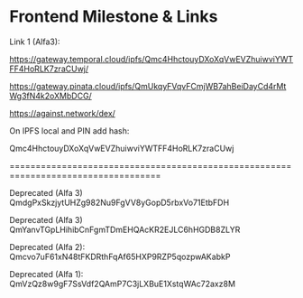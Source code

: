 # Frontend Milestone & Links

Link 1 (Alfa3):

https://gateway.temporal.cloud/ipfs/Qmc4HhctouyDXoXqVwEVZhuiwviYWTFF4HoRLK7zraCUwj/

https://gateway.pinata.cloud/ipfs/QmUkqyFVqvFCmjWB7ahBeiDayCd4rMtWg3fN4k2oXMbDCG/

https://against.network/dex/

On IPFS local and PIN add hash:

Qmc4HhctouyDXoXqVwEVZhuiwviYWTFF4HoRLK7zraCUwj

===================================================================================

Deprecated (Alfa 3)
QmdgPxSkzjytUHZg982Nu9FgVV8yGopD5rbxVo71EtbFDH

Deprecated (Alfa 3)
QmYanvTGpLHihibCnFgmTDmEHQAcKR2EJLC6hHGDB8ZLYR

Deprecated (Alfa 2):
Qmcvo7uF61xN48tFKDRthFqAf65HXP9RZP5qozpwAKabkP

Deprecated (Alfa 1):
QmVzQz8w9gF7SsVdf2QAmP7C3jLXBuE1XstqWAc72axz8M


